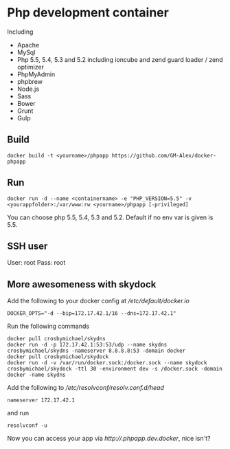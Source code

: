 # Php development container

Including

* Apache
* MySql
* Php 5.5, 5.4, 5.3 and 5.2 including ioncube and zend guard loader / zend optimizer
* PhpMyAdmin
* phpbrew
* Node.js
* Sass
* Bower
* Grunt
* Gulp


## Build
```
docker build -t <yourname>/phpapp https://github.com/GM-Alex/docker-phpapp
```


## Run
```
docker run -d --name <containername> -e "PHP_VERSION=5.5" -v <yourappfolder>:/var/www:rw <yourname>/phpapp [-privileged]
```

You can choose php 5.5, 5.4, 5.3 and 5.2. Default if no env var is given is 5.5.


## SSH user

User: root
Pass: root


## More awesomeness with skydock

Add the following to your docker config at _/etc/default/docker.io_
```
DOCKER_OPTS="-d --bip=172.17.42.1/16 --dns=172.17.42.1"
```

Run the following commands
```
docker pull crosbymichael/skydns
docker run -d -p 172.17.42.1:53:53/udp --name skydns crosbymichael/skydns -nameserver 8.8.8.8:53 -domain docker
docker pull crosbymichael/skydock
docker run -d -v /var/run/docker.sock:/docker.sock --name skydock crosbymichael/skydock -ttl 30 -environment dev -s /docker.sock -domain docker -name skydns
```

Add the following to _/etc/resolvconf/resolv.conf.d/head_
```
nameserver 172.17.42.1
```

and run

```
resolvconf -u
```

Now you can access your app via _http://<containername>.phpapp.dev.docker_, nice isn't?